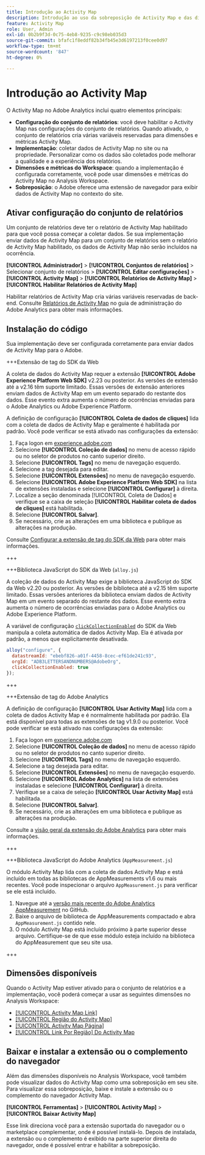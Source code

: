 ```yaml
---
title: Introdução ao Activity Map
description: Introdução ao uso da sobreposição de Activity Map e das dimensões.
feature: Activity Map
role: User, Admin
exl-id: 0b2b9f3d-0c75-4eb8-9235-c9c98eb035d3
source-git-commit: bfafc1f8eddf82b34fb45e3d6197213f0cee0d97
workflow-type: tm+mt
source-wordcount: '847'
ht-degree: 0%

---
```


# Introdução ao Activity Map

O Activity Map no Adobe Analytics inclui quatro elementos principais:

* **Configuração do conjunto de relatórios**: você deve habilitar o Activity Map nas configurações do conjunto de relatórios. Quando ativado, o conjunto de relatórios cria várias variáveis reservadas para dimensões e métricas Activity Map.
* **Implementação**: coletar dados de Activity Map no site ou na propriedade. Personalizar como os dados são coletados pode melhorar a qualidade e a experiência dos relatórios.
* **Dimensões e métricas do Workspace**: quando a implementação é configurada corretamente, você pode usar dimensões e métricas do Activity Map no Analysis Workspace.
* **Sobreposição**: o Adobe oferece uma extensão de navegador para exibir dados de Activity Map no contexto do site.

## Ativar configuração do conjunto de relatórios

Um conjunto de relatórios deve ter o relatório de Activity Map habilitado para que você possa começar a coletar dados. Se sua implementação enviar dados de Activity Map para um conjunto de relatórios sem o relatório de Activity Map habilitado, os dados de Activity Map não serão incluídos na ocorrência.

**[!UICONTROL Administrador]** > **[!UICONTROL Conjuntos de relatórios]** > Selecionar conjunto de relatórios > **[!UICONTROL Editar configurações]** > **[!UICONTROL Activity Map]** > **[!UICONTROL Relatórios de Activity Map]** > **[!UICONTROL Habilitar Relatórios de Activity Map]**

Habilitar relatórios de Activity Map cria várias variáveis reservadas de back-end. Consulte [Relatórios de Activity Map](/help/admin/admin/c-manage-report-suites/c-edit-report-suites/activity-map.md) no guia de administração do Adobe Analytics para obter mais informações.

## Instalação do código

Sua implementação deve ser configurada corretamente para enviar dados de Activity Map para o Adobe.

+++Extensão de tag do SDK da Web

A coleta de dados do Activity Map requer a extensão **[!UICONTROL Adobe Experience Platform Web SDK]** v2.23 ou posterior. As versões de extensão até a v2.16 têm suporte limitado. Essas versões de extensão anteriores enviam dados de Activity Map em um evento separado do restante dos dados. Esse evento extra aumenta o número de ocorrências enviadas para o Adobe Analytics ou Adobe Experience Platform.

A definição de configuração **[!UICONTROL Coleta de dados de cliques]** lida com a coleta de dados de Activity Map e geralmente é habilitada por padrão. Você pode verificar se está ativado nas configurações da extensão:

1. Faça logon em [experience.adobe.com](https://experience.adobe.com)
1. Selecione **[!UICONTROL Coleção de dados]** no menu de acesso rápido ou no seletor de produtos no canto superior direito.
1. Selecione **[!UICONTROL Tags]** no menu de navegação esquerdo.
1. Selecione a tag desejada para editar.
1. Selecione **[!UICONTROL Extensões]** no menu de navegação esquerdo.
1. Selecione **[!UICONTROL Adobe Experience Platform Web SDK]** na lista de extensões instaladas e selecione **[!UICONTROL Configurar]** à direita.
1. Localize a seção denominada [!UICONTROL Coleta de Dados] e verifique se a caixa de seleção **[!UICONTROL Habilitar coleta de dados de cliques]** está habilitada.
1. Selecione **[!UICONTROL Salvar]**.
1. Se necessário, crie as alterações em uma biblioteca e publique as alterações na produção.

Consulte [Configurar a extensão de tag do SDK da Web](https://experienceleague.adobe.com/pt-br/docs/experience-platform/tags/extensions/client/web-sdk/web-sdk-extension-configuration#data-collection) para obter mais informações.

+++

+++Biblioteca JavaScript do SDK da Web (`alloy.js`)

A coleção de dados do Activity Map exige a biblioteca JavaScript do SDK da Web v2.20 ou posterior. As versões de biblioteca até a v2.15 têm suporte limitado. Essas versões anteriores da biblioteca enviam dados de Activity Map em um evento separado do restante dos dados. Esse evento extra aumenta o número de ocorrências enviadas para o Adobe Analytics ou Adobe Experience Platform.

A variável de configuração [`clickCollectionEnabled`](https://experienceleague.adobe.com/pt-br/docs/experience-platform/web-sdk/commands/configure/clickcollectionenabled) do SDK da Web manipula a coleta automática de dados Activity Map. Ela é ativada por padrão, a menos que explicitamente desativada.

```js
alloy("configure", {
  datastreamId: "ebebf826-a01f-4458-8cec-ef61de241c93",
  orgId: "ADB3LETTERSANDNUMBERS@AdobeOrg",
  clickCollectionEnabled: true
});
```

+++

+++Extensão de tag do Adobe Analytics

A definição de configuração **[!UICONTROL Usar Activity Map]** lida com a coleta de dados Activity Map e é normalmente habilitada por padrão. Ela está disponível para todas as extensões de tag v1.9.0 ou posterior. Você pode verificar se está ativado nas configurações da extensão:

1. Faça logon em [experience.adobe.com](https://experience.adobe.com)
1. Selecione **[!UICONTROL Coleção de dados]** no menu de acesso rápido ou no seletor de produtos no canto superior direito.
1. Selecione **[!UICONTROL Tags]** no menu de navegação esquerdo.
1. Selecione a tag desejada para editar.
1. Selecione **[!UICONTROL Extensões]** no menu de navegação esquerdo.
1. Selecione **[!UICONTROL Adobe Analytics]** na lista de extensões instaladas e selecione **[!UICONTROL Configurar]** à direita.
1. Verifique se a caixa de seleção **[!UICONTROL Usar Activity Map]** está habilitada.
1. Selecione **[!UICONTROL Salvar]**.
1. Se necessário, crie as alterações em uma biblioteca e publique as alterações na produção.

Consulte a [visão geral da extensão do Adobe Analytics](https://experienceleague.adobe.com/pt-br/docs/experience-platform/tags/extensions/client/analytics/overview) para obter mais informações.

+++

+++Biblioteca JavaScript do Adobe Analytics (`AppMeasurement.js`)

O módulo Activity Map lida com a coleta de dados Activity Map e está incluído em todas as bibliotecas de AppMeasurements v1.6 ou mais recentes. Você pode inspecionar o arquivo `AppMeasurement.js` para verificar se ele está incluído.

1. Navegue até a [versão mais recente do Adobe Analytics AppMeasurement](https://github.com/adobe/appmeasurement/releases/latest) no GitHub.
1. Baixe o arquivo de biblioteca de AppMeasurements compactado e abra `AppMeasurement.js` contido nele.
1. O módulo Activity Map está incluído próximo à parte superior desse arquivo. Certifique-se de que esse módulo esteja incluído na biblioteca do AppMeasurement que seu site usa.

+++

## Dimensões disponíveis

Quando o Activity Map estiver ativado para o conjunto de relatórios e a implementação, você poderá começar a usar as seguintes dimensões no Analysis Workspace:

* [[!UICONTROL Activity Map Link]](/help/components/dimensions/activity-map-link.md)
* [[!UICONTROL Região do Activity Map]](/help/components/dimensions/activity-map-region.md)
* [[!UICONTROL Activity Map Página]](/help/components/dimensions/activity-map-page.md)
* [[!UICONTROL Link Por Região] Do Activity Map](/help/components/dimensions/activity-map-link-by-region.md)

## Baixar e instalar a extensão ou o complemento do navegador

Além das dimensões disponíveis no Analysis Workspace, você também pode visualizar dados do Activity Map como uma sobreposição em seu site. Para visualizar essa sobreposição, baixe e instale a extensão ou o complemento do navegador Activity Map.

**[!UICONTROL Ferramentas]** > **[!UICONTROL Activity Map]** > **[!UICONTROL Baixar Activity Map]**

Esse link direciona você para a extensão suportada do navegador ou o marketplace complementar, onde é possível instalá-lo. Depois de instalada, a extensão ou o complemento é exibido na parte superior direita do navegador, onde é possível entrar e habilitar a sobreposição.
